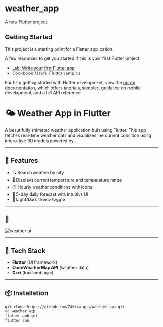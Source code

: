 # weather_app

A new Flutter project.

## Getting Started

This project is a starting point for a Flutter application.

A few resources to get you started if this is your first Flutter project:

- [Lab: Write your first Flutter app](https://docs.flutter.dev/get-started/codelab)
- [Cookbook: Useful Flutter samples](https://docs.flutter.dev/cookbook)

For help getting started with Flutter development, view the
[online documentation](https://docs.flutter.dev/), which offers tutorials,
samples, guidance on mobile development, and a full API reference.


# 🌤️  Weather App in Flutter

A beautifully animated weather application built using Flutter. This app fetches real-time weather data and visualizes the current condition using interactive 3D models powered by .

---

## 🚀 Features

- 🔍 Search weather by city
- 🌡️ Displays current temperature and temperature range
- 🕒 Hourly weather conditions with icons
- 📆 5-day daily forecast with intuitive UI
- 🌙 Light/Dark theme toggle

---

## 📸 

![weather ui](https://github.com/user-attachments/assets/ff23f062-a4f1-4b6f-99dd-1c7acf78f73e)

---

## 🧱 Tech Stack

- **Flutter** (UI framework)
- **OpenWeatherMap API** (weather data)
- **Dart** (backend logic)

---

## 📦 Installation

```bash
git clone https://github.com/ZAKira-gpu/weather_app.git
cd weather_app
flutter pub get
flutter run
